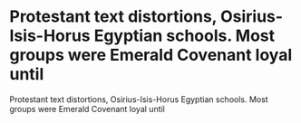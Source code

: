 # Protestant text distortions, Osirius-Isis-Horus Egyptian schools. Most groups were Emerald Covenant loyal until

Protestant text distortions, Osirius-Isis-Horus Egyptian schools. Most groups were Emerald Covenant loyal until